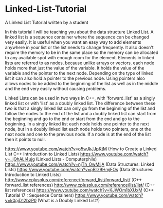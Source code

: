 # Linked-List-Tutorial
A Linked List Tutorial written by a student

In this tutorial I will be teaching you about the data structure Linked List. A linked list is a sequence container where the sequence can be changed very easily. It is useful when you want an easy way to add elements anywhere in your list or the list needs to change frequently. It also doesn't require the memory to be in the same place so the memory can be allocated to any available spot with enough room for the element. Elements in linked lists are referred to as nodes, because unlike arrays or vectors, each node holds more that just the value of the variable. It holds the value of the variable and the pointer to the next node. Depending on the type of linked list it can also hold a pointer to the previous node. Using pointers also allows nodes to be added to the beginning of the list as well as in the middle and the end very easily without causing problems.

Linked Lists can be used in two ways in C++, with 'forward_list' as a singly linked list or with 'list' as a doubly linked list. The difference between these two is that a singly linked list can only go from the beginning of the list and follow the nodes to the end of the list and a doubly linked list can start from the beginning and go to the end or start from the end and go to the beginning. In a singly linked list each node holds one pointer to the next node, but in a doubly linked list each node holds two pointers, one ot the next node and one to the previous node. If a node is at the end of the list then it points to null.




https://www.youtube.com/watch?v=o5wJkJJpKtM (How to Create a Linked List C++ Introduction to Linked Lists)
https://www.youtube.com/watch?v=_jQhALI4ujg (Linked Lists - Computerphile)
https://www.youtube.com/watch?v=njTh_OwMljA (Data Structures: Linked Lists)
https://www.youtube.com/watch?v=pBrz9HmjFOs (Data Structures: Introduction to Linked Lists)
http://www.cplusplus.com/reference/forward_list/forward_list/ (C++ forward_list references)
http://www.cplusplus.com/reference/list/list/ (C++ list references)
https://www.youtube.com/watch?v=KJWOm1bXUxM (C++ Tutorial 17 : Sequence Containers)
https://www.youtube.com/watch?v=k0pjD12bzP0 (What is a Doubly Linked List?)
